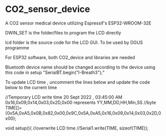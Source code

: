 # CO2_sensor_device
A CO2 sensor medical device utilizing Espressif's ESP32-WROOM-32E


DWIN_SET is the folder/files to program the LCD directly

lcd folder is the source code for the LCD GUI. To be used by DGUS programme

For ESP32 software, both CO2_device and libraries are needed

Bluetooth device name should be changed according to the device using this code in setup "SerialBT.begin("I-Breath3");"

To update LCD time , uncomment the lines below and update the code below to the current time


//Temporary LCD write time  20 Sept 2022 , 03:45:00 AM  0x16,0x09,0x14,0x03,0x2D,0x00 represents YY,MM,DD,HH,Min,SS
//byte TIME[]={0x5A,0xA5,0x0B,0x82,0x00,0x9C,0x5A,0xA5,0x16,0x09,0x14,0x03,0x2D,0x00};

void setup(){
    //overwrite LCD time
    //Serial1.write(TIME, sizeof(TIME));
